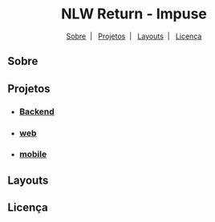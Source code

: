 <h1 align="center">NLW Return - Impuse</h1>
<p align="center">
  <a href="#sobre">Sobre</a>&nbsp;&nbsp;|&nbsp;&nbsp;
  <a href="#projetos">Projetos</a>&nbsp;&nbsp;|&nbsp;&nbsp;
  <a href="#layouts">Layouts</a>&nbsp;&nbsp;|&nbsp;&nbsp;
  <a href="#licenca">Licença</a>
</p>


## Sobre



## Projetos
- ### [Backend](#-backend)
- ### [web](#-backend)
- ### [mobile](#-backend)




## Layouts




## Licença

